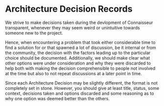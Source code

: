 # Architecture Decision Records

We strive to make decisions taken during the devlopment of Connaisseur transparent, whenever they may seem weird or unintuitive towards someone new to the project.

Hence, when encountering a problem that took either considerable time to find a solution for or that spawned a lot of discussion, be it internal or from the community, the decision with the factors leading up to the particular choice should be documented. Additionally, we should make clear what other options were under consideration and why they were discarded to help both with making the decision comprehensible to people not involved at the time but also to not repeat discussions at a later point in time.

Since each Architecture Decision may be slightly different, the format is not completely set in stone. However, you should give at least title, status, some context, decisions taken and options discarded and some reasoning as to why one option was deemed better than the others.
